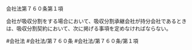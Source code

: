 会社法第７６０条第１項

会社が吸収分割をする場合において、吸収分割承継会社が持分会社であるときは、吸収分割契約において、次に掲げる事項を定めなければならない。

#会社法
#会社法/第７６０条
#会社法/第７６０条/第１項
